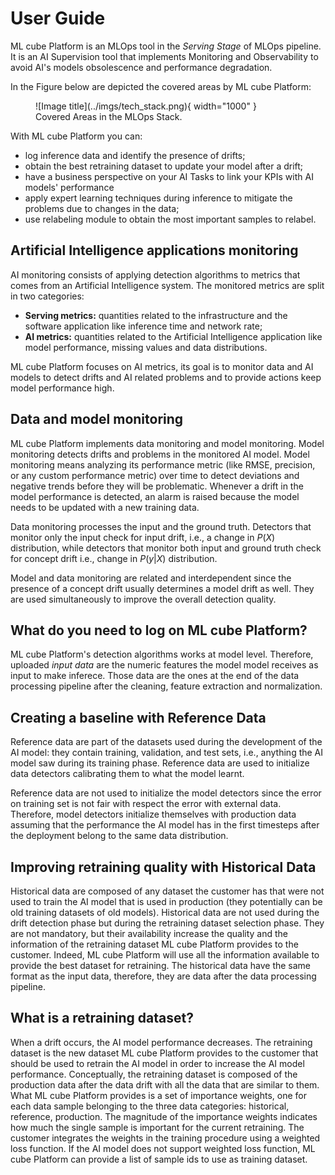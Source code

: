 # User Guide

ML cube Platform is an MLOps tool in the *Serving Stage* of MLOps pipeline.
It is an AI Supervision tool that implements Monitoring and Observability to avoid AI's models obsolescence and performance degradation.

In the Figure below are depicted the covered areas by ML cube Platform:
<figure markdown>
  ![Image title](../imgs/tech_stack.png){ width="1000" }
  <figcaption>Covered Areas in the MLOps Stack.</figcaption>
</figure>

With ML cube Platform you can:

- log inference data and identify the presence of drifts;
- obtain the best retraining dataset to update your model after a drift;
- have a business perspective on your AI Tasks to link your KPIs with AI models' performance
- apply expert learning techniques during inference to mitigate the problems due to changes in the data;
- use relabeling module to obtain the most important samples to relabel.

## Artificial Intelligence applications monitoring
AI monitoring consists of applying detection algorithms to metrics that comes from an Artificial Intelligence system.
The monitored metrics are split in two categories:

- **Serving metrics:** quantities related to the infrastructure and the software application like inference time and network rate;
- **AI metrics:** quantities related to the Artificial Intelligence application like model performance, missing values and data distributions.
 
ML cube Platform focuses on AI metrics, its goal is to monitor data and AI models to detect drifts and AI related problems and to provide actions keep model performance high.
 
## Data and model monitoring
ML cube Platform implements data monitoring and model monitoring. 
Model monitoring detects drifts and problems in the monitored AI model.
Model monitoring means analyzing its performance metric (like RMSE, precision, or any custom performance metric) over time to detect deviations and negative trends before they will be problematic.
Whenever a drift in the model performance is detected, an alarm is raised because the model needs to be updated with a new training data.
 
Data monitoring processes the input and the ground truth.
Detectors that monitor only the input check for input drift, i.e., a change in $P(X)$ distribution, while detectors that monitor both input and ground truth check for concept drift i.e., change in $P(y | X)$ distribution.
 
Model and data monitoring are related and interdependent since the presence of a concept drift usually determines a model drift as well.
They are used simultaneously to improve the overall detection quality.
 
## What do you need to log on ML cube Platform?
ML cube Platform's detection algorithms works at model level.
Therefore, uploaded *input data* are the numeric features the model model receives as input to make inferece.
Those data are the ones at the end of the data processing pipeline after the cleaning, feature extraction and normalization.
 
## Creating a baseline with Reference Data
Reference data are part of the datasets used during the development of the AI model: they contain training, validation, and test sets, i.e., anything the AI model saw during its training phase.
Reference data are used to initialize data detectors calibrating them to what the model learnt.
 
Reference data are not used to initialize the model detectors since the error on training set is not fair with respect the error with external data.
Therefore, model detectors initialize themselves with production data assuming that the performance the AI model has in the first timesteps after the deployment belong to the same data distribution.
 
## Improving retraining quality with Historical Data
Historical data are composed of any dataset the customer has that were not used to train the AI model that is used in production (they potentially can be old training datasets of old models).
Historical data are not used during the drift detection phase but during the retraining dataset selection phase.
They are not mandatory, but their availability increase the quality and the information of the retraining dataset ML cube Platform provides to the customer.
Indeed, ML cube Platform will use all the information available to provide the best dataset for retraining. 
The historical data have the same format as the input data, therefore, they are data after the data processing pipeline.
 
## What is a retraining dataset?
When a drift occurs, the AI model performance decreases.
The retraining dataset is the new dataset ML cube Platform provides to the customer that should be used to retrain the AI model in order to increase the AI model performance.
Conceptually, the retraining dataset is composed of the production data after the data drift with all the data that are similar to them.
What ML cube Platform provides is a set of importance weights, one for each data sample belonging to the three data categories: historical, reference, production.
The magnitude of the importance weights indicates how much the single sample is important for the current retraining.
The customer integrates the weights in the training procedure using a weighted loss function.
If the AI model does not support weighted loss function, ML cube Platform can provide a list of sample ids to use as training dataset.